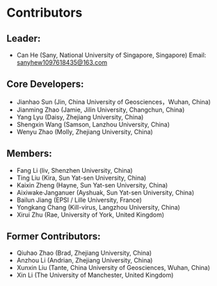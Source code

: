 # Contributors
## Leader:
+ Can He (Sany, National University of Singapore, Singapore)
  Email: sanyhew1097618435@163.com

## Core Developers:
+ Jianhao Sun (Jin, China University of Geosciences，Wuhan, China)
+ Jianming Zhao (Jamie, Jilin University, Changchun, China)
+ Yang Lyu (Daisy, Zhejiang University, China)
+ Shengxin Wang (Samson, Lanzhou University, China)
+ Wenyu Zhao (Molly, Zhejiang University, China)

## Members:
+ Fang Li (liv, Shenzhen University, China)
+ Ting Liu (Kira, Sun Yat-sen University, China)
+ Kaixin Zheng (Hayne, Sun Yat-sen University, China)
+ Aixiwake·Janganuer (Ayshuak, Sun Yat-sen University, China)
+ Bailun Jiang (EPSI / Lille University, France)
+ Yongkang Chang (Kill-virus, Langzhou University, China)
+ Xirui Zhu (Rae, University of York, United Kingdom)

## Former Contributors:
+ Qiuhao Zhao (Brad, Zhejiang University, China)
+ Anzhou Li (Andrian, Zhejiang University, China)
+ Xunxin Liu (Tante, China University of Geosciences, Wuhan, China)
+ Xin Li (The University of Manchester, United Kingdom)
